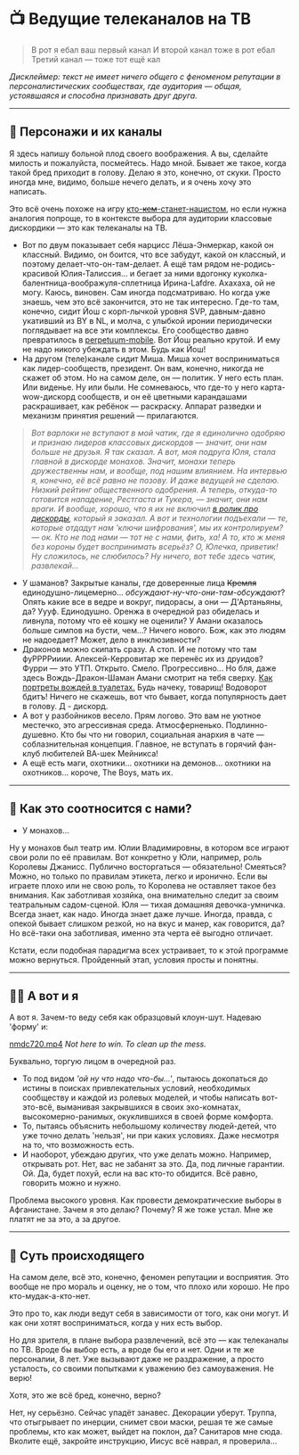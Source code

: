 # 📺 Ведущие телеканалов на ТВ

> В рот я ебал ваш первый канал
> И второй канал тоже в рот ебал
> Третий канал — тоже тот ещё кал

*Дисклеймер: текст не имеет ничего общего с феноменом репутации в персоналистических сообществах, где аудитория — общая, устоявшаяся и способна признавать друг друга.*

---

## 🤡 Персонажи и их каналы

Я здесь напишу больной плод своего воображения. А вы, сделайте милость и пожалуйста, посмейтесь. Надо мной. Бывает же такое, когда такой бред приходит в голову. Делаю я это, конечно, от скуки. Просто иногда мне, видимо, больше нечего делать, и я очень хочу это написать.

Это всё очень похоже на игру [кто-~~кем~~-станет-нацистом](http://kermlinrussia.com/kto-staniet-natsistom/), но если нужна аналогия попроще, то в контексте выбора для аудитории классовые дискордики — это как телеканалы на ТВ.

- Вот по двум показывает себя нарцисс Лёша-Энмеркар, какой он классный. Видимо, он боится, что все забудут, какой он классный, и поэтому делает-что-он-там-делает. А ещё там рядом не-родись-красивой Юлия-Талиссия... и бегает за ними вдогонку куколка-балентница-воображуля-сплетница Ирина-Lafdre. Ахахаха, ой не могу. Каюсь, виновен. Сам иногда подсматриваю. Но когда уже знаешь, чем это всё закончится, это не так интересно. Где-то там, конечно, сидит Йош с корп-лычкой уровня SVP, давным-давно укативший из BY в NL, и молча, с улыбкой иронии периодически поглядывает на все эти комплексы. Его сообщество давно превратилось в [perpetuum-mobile](https://ru.wikipedia.org/wiki/Вечный_двигатель). Вот Йош реально крутой. И ему не надо никого убеждать в этом. Будь как Йош!
- На другом (теле)канале сидит Миша. Миша хочет восприниматься как лидер-сообществ, президент. Он вам, конечно, никогда не скажет об этом. Но на самом деле, он — политик. У него есть план. Или виденье. Ну или были. Не сомневаюсь, что где-то у него карта-wow-дискорд сообществ, и он её цветными карандашами раскрашивает, как ребёнок — раскраску. Аппарат разведки и механизм принятия решений — прилагаются.

> *Вот варлоки не вступают в мой чатик, где я единолично одобряю и признаю лидеров классовых дискордов — значит, они нам больше не друзья. Я так сказал. А вот, моя подруга Юля, стала главной в дискорде монахов. Значит, монахи теперь дружественны нам, и вообще, под нашим влиянием. На интервью я, конечно, её всё равно не позову. И даже ведущей не сделаю. Низкий рейтинг общественного одобрения. А теперь, откуда-то готовится нападение, Рестгаста и Тукера, — значит, они нам враги. И вообще, хорошо, что я их не включил [в ролик про дискорды](https://www.youtube.com/watch?v=0M_fbpF4z8E), который я заказал. А вот и технологии подъехали — те, которые отдадут нам 'ключи шифрования', мы их контролируем? — ок. Кто не под нами — тот не с нами, фить, ха! А то, кто ж меня без короны будет воспринимать всерьёз? О, Юлечка, приветик! Ну сложилось, не слюбилось? Ну ничего, вот тебе здесь чатик, развлекай...*

- У шаманов? Закрытые каналы, где доверенные лица ~~Кремля~~ единодушно-лицемерно... *обсуждают-ну-что-они-там-обсуждают*? Опять какие все в ведре и вокруг, пидорасы, а они — Д'Артаньяны, да? Уууф. Единодушно. Оренжа в очередной раз обиделась и ливнула, потому что её кошку не оценили? У Амани оказалось больше симпов на бусти, чем...? Ничего нового. Бож, как это людям не надоедает? Может, дело в инклюзивности?
- Драконов можно скипать сразу. А стоп. И не потому что там фуРРРРииии. Алексей-Керровитар же перенёс их из друидов? Фурри — это УТП. Открыто. Смело. Прогрессивно... Но бля, даже здесь Вождь-Дракон-Шаман Амани смотрит на тебя сверху. [Как портреты вождей в туалетах.](https://youtu.be/IC0-h3cj8YY?t=91) Будь начеку, товарищ! Водоворот бдитъ! Ничего не скажешь, вот что бывает, когда популярность дает в голову. Д - дискорд.
- А вот у разбойников весело. Прям логово. Это вам не уютное местечко, это агрессивная среда. Атмосферненько. Подлинно-душевно. Кто бы что ни говорил, социальная анархия в чате — соблазнительная концепция. Главное, не вступать в горячий фан-клуб любителей ВА-шек Мейникса!
- А ещё есть маги, охотники... охотники на демонов... охотники на охотников... короче, The Boys, мать их.

---

## 🥋 Как это соотносится с нами?

- У монахов...

Ну у монахов был театр им. Юлии Владимировны, в котором все играют свои роли по её правилам. Вот конкретно у Юли, например, роль Королевы Джанисс. Публично восторгаться — обязательно! Смеяться? Можно, но только по правилам этикета, легко и иронично. Если вы играете плохо или не свою роль, то Королева не оставляет такое без внимания. Как заботливая хозяйка, она внимательно следит за своим театральным садом-сценой. Юля — тихая домашняя девочка-умничка. Всегда знает, как надо. Иногда знает даже лучше. Иногда, правда, с опекой бывает слишком резкой, но на вкус и манер, как говорится, да? Но всё-таки она заботливая, именно эта черта её выгодно отличает.

Кстати, если подобная парадигма всех устраивает, то к этой программе можно вернуться. Пройденный этап, условия просты и понятны.

---

## 🤹‍♂️ А вот и я

А вот я. Зачем-то веду себя как образцовый клоун-шут. Надеваю 'форму' и:

[nmdc720.mp4](../../../images/assets/nmdc720.mp4)
*Not here to win. To clean up the mess.*

Буквально, торгую лицом в очередной раз.

- То под видом *'ой ну что надо что-бы...'*, пытаюсь докопаться до истины в поисках привлекательных условий, необходимых сообществу и каждой из ролевых моделей, и чтобы написать вот-это-всё, выманивая закрывшихся в своих эхо-комнатах, высокомерно-ранимых, окуклившихся в своей форме комфорта.
- То, пытаясь объяснить небольшому количеству людей-детей, что уже точно делать 'нельзя', ни при каких условиях. Даже несмотря на то, что возможность есть.
- И наоборот, убеждаю других, что уже делать можно. Например, открывать рот. Нет, вас не забанят за это. Да, под личные гарантии. Ой. Да, будет похуй, если на вас кто-то обидится. Всё равно, говорить можно и нужно.

Проблема высокого уровня. Как провести демократические выборы в Афганистане.
Зачем я это делаю? Почему? Я же тоже устал. Мне же платят не за это, а за другое.

---

## 🧠 Суть происходящего

На самом деле, всё это, конечно, феномен репутации и восприятия. Это вообще не про мораль и оценку, не о том, что плохо или хорошо. Не про кто-мудак-а-кто-нет.

Это про то, как люди ведут себя в зависимости от того, как они могут. И как они хотят восприниматься, когда у них есть выбор.

Но для зрителя, в плане выбора развлечений, всё это — как телеканалы по ТВ. Вроде бы выбор есть, а вроде бы его и нет. Одни и те же персоналии, 8 лет. Уже вызывают даже не раздражение, а просто усталость, со своими попытками к уважению без самоуважения. Не верю!

Хотя, это же всё бред, конечно, верно?

Нет, ну серьёзно. Сейчас упадёт занавес. Декорации уберут. Труппа, что отыгрывает по инерции, снимет свои маски, решая те же самые проблемы, кто как может, выйдет на поклон, да? Санитаров мне сюда. Вколите ещё, закройте инструкцию, Иисус всё наврал, я проверила...
